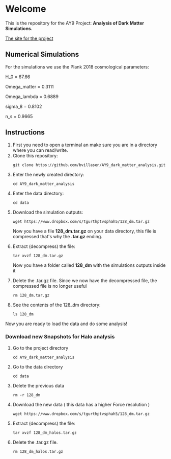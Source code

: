 # Welcome

This is the repository for the AY9 Project: **Analysis of Dark Matter Simulations.**

<a href="https://bvillasen.github.io/blog/ay9project/" >The site for the project </a>

## Numerical Simulations  

For the simulations we use the Plank 2018 cosmological parameters:

H_0 = 67.66

Omega_matter = 0.3111

Omega_lambda = 0.6889

sigma_8 = 0.8102

n_s = 0.9665


## Instructions

<ol>

<li> First you need to open a terminal an make sure you are in a directory where you can read/write. </li>

<li> Clone this repository:</li>

```
git clone https://github.com/bvillasen/AY9_dark_matter_analysis.git
```
<li> Enter the newly created directory: </li>

```
cd AY9_dark_matter_analysis
```

<li> Enter the data directory:</li>



```
cd data
```

<li> Download the simulation outputs: </li>

```
wget https://www.dropbox.com/s/tgurthptvsphah5/128_dm.tar.gz
```

Now you have a file **128_dm.tar.gz** on your data directory, this file is compressed that's why the **.tar.gz** ending.

<li> Extract (decompress) the file: </li>

```
tar xvzf 128_dm.tar.gz
```

Now you have a folder called **128_dm** with the simulations outputs inside it

<li> Delete the .tar.gz file. Since we now have the decompressed file, the compressed file is no longer useful </li>

```
rm 128_dm.tar.gz
```

<li> See the contents of the 128_dm directory: </li>

```
ls 128_dm
```

</ol>

Now you are ready to load the data and do some analysis!

### Download new Snapshots for Halo analysis

<ol>

<li>Go to the project directory </li>

```
cd AY9_dark_matter_analysis
```

<li>Go to the data directory </li>

```
cd data
```

<li>Delete the previous data </li>

```
rm -r 128_dm
```

<li>Download the new data ( this data has a higher Force resolution ) </li>

```
wget https://www.dropbox.com/s/tgurthptvsphah5/128_dm.tar.gz
```

<li>Extract (decompress) the file: </li>

```
tar xvzf 128_dm_halos.tar.gz
```

<li>Delete the .tar.gz file. </li>

```
rm 128_dm_halos.tar.gz
```

</ol>
